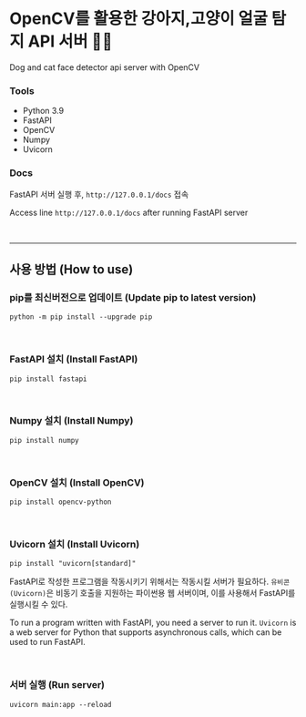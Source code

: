 # OpenCV를 활용한 강아지,고양이 얼굴 탐지 API 서버 🐶🐱
Dog and cat face detector api server with OpenCV

### Tools
- Python 3.9
- FastAPI
- OpenCV
- Numpy
- Uvicorn


### Docs
FastAPI 서버 실행 후, `http://127.0.0.1/docs` 접속

Access line `http://127.0.0.1/docs` after running FastAPI server

<br>

---

## 사용 방법 (How to use)

### pip를 최신버전으로 업데이트 (Update pip to latest version)
```shell
python -m pip install --upgrade pip
```

<br>

### FastAPI 설치 (Install FastAPI)
```shell
pip install fastapi
```

<br>

### Numpy 설치 (Install Numpy)
```shell
pip install numpy
```

<br>

### OpenCV 설치 (Install OpenCV)
```shell
pip install opencv-python
```

<br>

### Uvicorn 설치 (Install Uvicorn)
```shell
pip install "uvicorn[standard]"
```
FastAPI로 작성한 프로그램을 작동시키기 위해서는 작동시킬 서버가 필요하다.
`유비콘(Uvicorn)`은 비동기 호출을 지원하는 파이썬용 웹 서버이며, 이를 사용해서 FastAPI를 실행시킬 수 있다.

To run a program written with FastAPI, you need a server to run it.
`Uvicorn` is a web server for Python that supports asynchronous calls, which can be used to run FastAPI.

<br>

### 서버 실행 (Run server)
```shell
uvicorn main:app --reload
```
